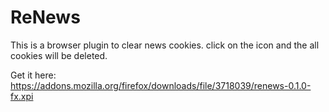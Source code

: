 # ReNews

This is a browser plugin to clear news cookies. click on the icon and the all cookies will be deleted.

Get it here: https://addons.mozilla.org/firefox/downloads/file/3718039/renews-0.1.0-fx.xpi
